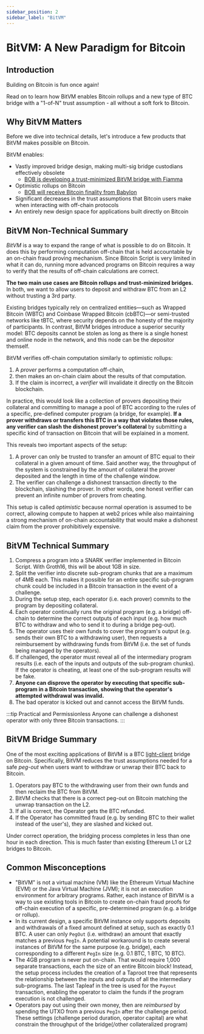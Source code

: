 ```yaml
---
sidebar_position: 2
sidebar_label: "BitVM"
---
```


# BitVM: A New Paradigm for Bitcoin

## Introduction

Building on Bitcoin is fun once again!

Read on to learn how BitVM enables Bitcoin rollups and a new type of BTC bridge with a "1-of-N" trust assumption - all without a soft fork to Bitcoin.

## Why BitVM Matters

Before we dive into technical details, let's introduce a few products that BitVM makes possible on Bitcoin.

BitVM enables:

- Vastly improved bridge design, making multi-sig bridge custodians effectively obsolete
  - [BOB is developing a trust-minimized BitVM bridge with Fiamma](https://blog.gobob.xyz/posts/bob-announces-trust-minimized-bitcoin-bridge-prototype-powered-by-bitvm)
- Optimistic rollups on Bitcoin
  - [BOB will receive Bitcoin finality from Babylon](https://blog.gobob.xyz/posts/bob-integrates-with-babylon-to-become-a-bitcoin-secured-network-bringing-bitcoin-finality-to-the-hybrid-l2)
- Significant decreases in the trust assumptions that Bitcoin users make when interacting with off-chain protocols
- An entirely new design space for applications built directly on Bitcoin

## BitVM Non-Technical Summary

_BitVM_ is a way to expand the range of what is possible to do on Bitcoin. It does this by performing computation off-chain that is held accountable by an on-chain fraud proving mechanism. Since Bitcoin Script is very limited in what it can do, running more advanced programs on Bitcoin requires a way to verify that the results of off-chain calculations are correct.

**The two main use cases are Bitcoin rollups and trust-minimized bridges.** In both, we want to allow users to deposit and withdraw BTC from an L2 without trusting a 3rd party.

Existing bridges typically rely on centralized entities—such as Wrapped Bitcoin (WBTC) and Coinbase Wrapped Bitcoin (cbBTC)—or semi-trusted networks like tBTC, where security depends on the honesty of the majority of participants. In contrast, BitVM bridges introduce a superior security model: BTC deposits cannot be stolen as long as there is a single honest and online node in the network, and this node can be the depositor themself.

BitVM verifies off-chain computation similarly to optimistic rollups:

1. A _prover_ performs a computation off-chain,
1. then makes an on-chain claim about the results of that computation.
1. If the claim is incorrect, a _verifier_ will invalidate it directly on the Bitcoin blockchain.

In practice, this would look like a collection of provers depositing their collateral and committing to manage a pool of BTC according to the rules of a specific, pre-defined computer program (a bridge, for example). **If a prover withdraws or transfers this BTC in a way that violates those rules, any verifier can slash the dishonest prover's collateral** by submitting a specific kind of transaction on Bitcoin that will be explained in a moment.

This reveals two important aspects of the setup:

1. A prover can only be trusted to transfer an amount of BTC equal to their collateral in a given amount of time. Said another way, the throughput of the system is constrained by the amount of collateral the prover deposited and the length in time of the challenge window.
2. The verifier can challenge a dishonest transaction directly to the blockchain, slashing the prover. In other words, one honest verifier can prevent an infinite number of provers from cheating.

This setup is called _optimistic_ because normal operation is assumed to be correct, allowing compute to happen at web2 prices while also maintaining a strong mechanism of on-chain accountability that would make a dishonest claim from the prover prohibitively expensive.

## BitVM Technical Summary

1. Compress a program into a SNARK verifier implemented in Bitcoin Script. With Groth16, this will be about 1GB in size.
1. Split the verifier into discrete sub-program chunks that are a maximum of 4MB each. This makes it possible for an entire specific sub-program chunk could be included in a Bitcoin transaction in the event of a challenge.
1. During the setup step, each operator (i.e. each prover) commits to the program by depositing collateral.
1. Each operator continually runs the original program (e.g. a bridge) off-chain to determine the correct outputs of each input (e.g. how much BTC to withdraw and who to send it to during a bridge peg-out).
1. The operator uses their own funds to cover the program's output (e.g. sends their own BTC to a withdrawing user), then requests a reimbursement by withdrawing funds from BitVM (i.e. the set of funds being managed by the operators).
1. If challenged, the operator must reveal all of the intermediary program results (i.e. each of the inputs and outputs of the sub-program chunks). If the operator is cheating, at least one of the sub-program results will be fake.
1. **Anyone can disprove the operator by executing that specific sub-program in a Bitcoin transaction, showing that the operator's attempted withdrawal was invalid.**
1. The bad operator is kicked out and cannot access the BitVM funds.

:::tip Practical and Permissionless
Anyone can challenge a dishonest operator with only three Bitcoin transactions.
:::

## BitVM Bridge Summary

One of the most exciting applications of BitVM is a BTC [light-client](/learn/builder-guides/relay) bridge on Bitcoin. Specifically, BitVM reduces the trust assumptions needed for a safe _peg-out_ when users want to withdraw or unwrap their BTC back to Bitcoin.

1. Operators pay BTC to the withdrawing user from their own funds and then reclaim the BTC from BitVM.
1. BitVM checks that there is a correct peg-out on Bitcoin matching the unwrap transaction on the L2.
1. If all is correct, the Operator gets the BTC refunded.
1. If the Operator has committed fraud (e.g. by sending BTC to their wallet instead of the user's), they are slashed and kicked out.

Under correct operation, the bridging process completes in less than one hour in each direction. This is much faster than existing Ethereum L1 or L2 bridges to Bitcoin.

## Common Misconceptions

- "BitVM" is not a virtual machine (VM) like the Ethereum Virtual Machine (EVM) or the Java Virtual Machine (JVM); it is not an execution environment for arbitrary programs. Rather, each instance of BitVM is a way to use existing tools in Bitcoin to create on-chain fraud proofs for off-chain execution of a specific, pre-determined program (e.g. a bridge or rollup).
- In its current design, a specific BitVM instance only supports deposits and withdrawals of a fixed amount defined at setup, such as exactly 0.1 BTC. A user can only `PegOut` (i.e. withdraw) an amount that exactly matches a previous `PegIn`. A potential workaround is to create several instances of BitVM for the same purpose (e.g. bridge), each corresponding to a different `PegIn` size (e.g. 0.1 BTC, 1 BTC, 10 BTC).
- The 4GB program is never put on-chain. That would require 1,000 separate transactions, each the size of an entire Bitcoin block! Instead, the setup process includes the creation of a Taproot tree that represents the relationship between the inputs and outputs of all the intermediary sub-programs. The last Tapleaf in the tree is used for the `Payout` transaction, enabling the operator to claim the funds if the program execution is not challenged.
- Operators pay out using their own money, then are _reimbursed_ by spending the UTXO from a previous `PegIn` after the challenge period. These settings (challenge period duration, operator capital) are what constrain the throughput of the bridge(/other collateralized program)
